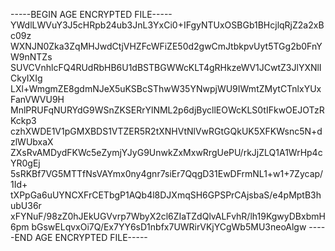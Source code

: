 -----BEGIN AGE ENCRYPTED FILE-----
YWdlLWVuY3J5cHRpb24ub3JnL3YxCi0+IFgyNTUxOSBGb1BHcjlqRjZ2a2xBc09z
WXNJN0Zka3ZqMHJwdCtjVHZFcWFiZE50d2gwCmJtbkpvUyt5TGg2b0FnYW9nNTZs
SUVCVnhlcFQ4RUdRbHB6U1dBSTBGWWcKLT4gRHkzeWV1JCwtZ3JlYXNlICkyIXIg
LXl+WmgmZE8gdmNJeX5uKSBcSThwW35YNwpjWU9IWmtZMytCTnlxYUxFanVWVU9H
MnlPRUFqNURYdG9WSnZKSERrYlNML2p6djBycllEOWcKLS0tIFkwOEJOTzRKckp3
czhXWDE1V1pGMXBDS1VTZER5R2tXNHVtNlVwRGtGQkUK5XFKWsnc5N+dzlWUbxaX
ZXsRvAMDydFKWc5eZymjYJyG9UnwkZxMxwRrgUePU/rkJjZLQ1A1WrHp4cYR0gEj
5sRKBf7VG5MTTfNsVAYmx0ny4gnr7siEr7QqgD31EwDFrmNL1+w1+7Zycap/1Id+
tXPpGa6uUYNCXFrCETbgP1AQb4l8DJXmqSH6GPSPrCAjsbaS/e4pMptB3hubU36r
xFYNuF/98zZ0hJEkUGVvrp7WbyX2cl6ZIaTZdQlvALFvhR/lh19KgwyDBxbmH6pm
bGswELqvxOi7Q/Ex7YY6sD1nbfx7UWRirVKjYCgWb5MU3neoAlgw
-----END AGE ENCRYPTED FILE-----
